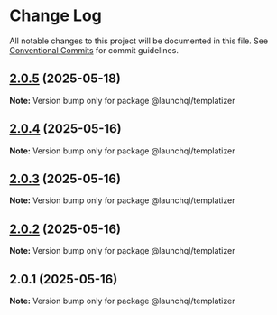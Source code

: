 # Change Log

All notable changes to this project will be documented in this file.
See [Conventional Commits](https://conventionalcommits.org) for commit guidelines.

## [2.0.5](https://github.com/launchql/launchql/compare/@launchql/templatizer@2.0.4...@launchql/templatizer@2.0.5) (2025-05-18)

**Note:** Version bump only for package @launchql/templatizer





## [2.0.4](https://github.com/launchql/launchql/compare/@launchql/templatizer@2.0.3...@launchql/templatizer@2.0.4) (2025-05-16)

**Note:** Version bump only for package @launchql/templatizer





## [2.0.3](https://github.com/launchql/launchql/compare/@launchql/templatizer@2.0.2...@launchql/templatizer@2.0.3) (2025-05-16)

**Note:** Version bump only for package @launchql/templatizer





## [2.0.2](https://github.com/launchql/launchql/compare/@launchql/templatizer@2.0.1...@launchql/templatizer@2.0.2) (2025-05-16)

**Note:** Version bump only for package @launchql/templatizer





## 2.0.1 (2025-05-16)

**Note:** Version bump only for package @launchql/templatizer
